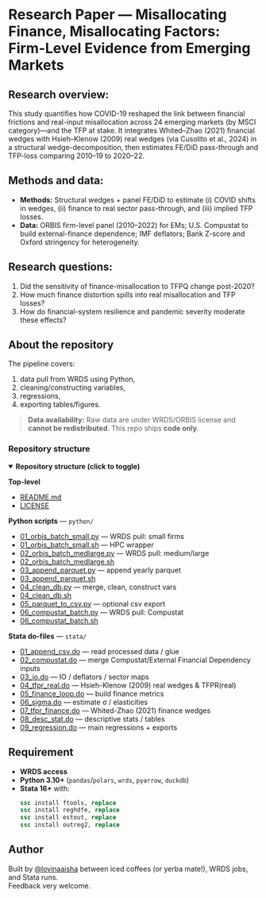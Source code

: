 # Research Paper — Misallocating Finance, Misallocating Factors: Firm-Level Evidence from Emerging Markets

## Research overview:
This study quantifies how COVID-19 reshaped the link between financial frictions and real-input misallocation across 24 emerging markets (by MSCI category)—and the TFP at stake. It integrates Whited–Zhao (2021) financial wedges with Hsieh–Klenow (2009) real wedges (via Cusolito et al., 2024) in a structural wedge-decomposition, then estimates FE/DiD pass-through and TFP-loss comparing 2010–19 to 2020–22. 

## Methods and data:
* **Methods:** Structural wedges + panel FE/DiD to estimate (i) COVID shifts in wedges, (ii) finance to real sector pass-through, and (iii) implied TFP losses.
* **Data:** ORBIS firm-level panel (2010–2022) for EMs; U.S. Compustat to build external-finance dependence; IMF deflators; Bank Z-score and Oxford stringency for heterogeneity.

## Research questions:
1. Did the sensitivity of finance-misallocation to TFPQ change post-2020?
2. How much finance distortion spills into real misallocation and TFP losses?
3. How do financial-system resilience and pandemic severity moderate these effects?

## About the repository
The pipeline covers:
1) data pull from WRDS using Python,
2) cleaning/constructing variables,
3) regressions,
4) exporting tables/figures.

> **Data availability:** Raw data are under WRDS/ORBIS license and **cannot be redistributed**. This repo ships **code only**.

### Repository structure
<details open>
  <summary><b>Repository structure (click to toggle)</b></summary>

**Top-level**
- [README.md](README.md)
- [LICENSE](LICENSE)

**Python scripts** — `python/`
- [01_orbis_batch_small.py](python/01_orbis_batch_small.py) — WRDS pull: small firms  
- [01_orbis_batch_small.sh](python/01_orbis_batch_small.sh) — HPC wrapper  
- [02_orbis_batch_medlarge.py](python/02_orbis_batch_medlarge.py) — WRDS pull: medium/large  
- [02_orbis_batch_medlarge.sh](python/02_orbis_batch_medlarge.sh)  
- [03_append_parquet.py](python/03_append_parquet.py) — append yearly parquet  
- [03_append_parquet.sh](python/03_append_parquet.sh)  
- [04_clean_db.py](python/04_clean_db.py) — merge, clean, construct vars  
- [04_clean_db.sh](python/04_clean_db.sh)  
- [05_parquet_to_csv.py](python/05_parquet_to_csv.py) — optional csv export  
- [06_compustat_batch.py](python/06_compustat_batch.py) — WRDS pull: Compustat  
- [06_compustat_batch.sh](python/06_compustat_batch.sh)

**Stata do-files** — `stata/`
- [01_append_csv.do](stata/01_append_csv.do) — read processed data / glue  
- [02_compustat.do](stata/02_compustat.do) — merge Compustat/External Financial Dependency inputs  
- [03_io.do](stata/03_io.do) — IO / deflators / sector maps  
- [04_tfpr_real.do](stata/04_tfpr_real.do) — Hsieh-Klenow (2009) real wedges & TFPR(real)  
- [05_finance_loop.do](stata/05_finance_loop.do) — build finance metrics  
- [06_sigma.do](stata/06_sigma.do) — estimate σ / elasticities  
- [07_tfpr_finance.do](stata/07_tfpr_finance.do) — Whited-Zhao (2021) finance wedges  
- [08_desc_stat.do](stata/08_desc_stat.do) — descriptive stats / tables  
- [09_regression.do](stata/09_regression.do) — main regressions + exports
</details>

## Requirement
- **WRDS access**
- **Python 3.10+** (`pandas`/`polars`, `wrds`, `pyarrow`, `duckdb`)
- **Stata 16+** with:
  ```stata
  ssc install ftools, replace
  ssc install reghdfe, replace
  ssc install estout, replace
  ssc install outreg2, replace

## Author
Built by [@lovinaaisha](https://github.com/lovinaaisha) between iced coffees (or yerba mate!), WRDS jobs, and Stata runs.  
Feedback very welcome.
